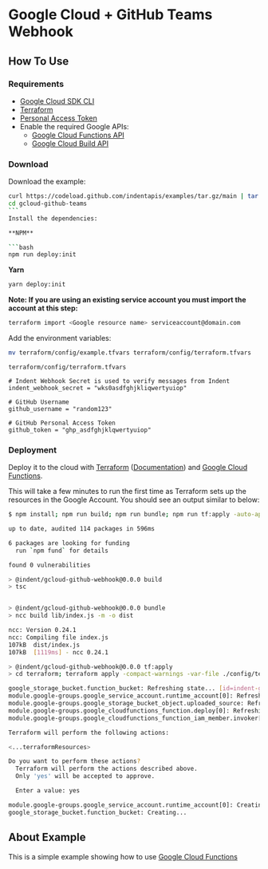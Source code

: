 # Google Cloud + GitHub Teams Webhook

## How To Use

### Requirements

- [Google Cloud SDK CLI](https://cloud.google.com/sdk/gcloud)
- [Terraform](https://terraform.io)
- [Personal Access Token](https://docs.github.com/en/github/authenticating-to-github/keeping-your-account-and-data-secure/creating-a-personal-access-token)
- Enable the required Google APIs:
  - [Google Cloud Functions API](https://cloud.google.com/functions)
  - [Google Cloud Build API](https://console.cloud.google.com/cloud-build)

### Download

Download the example:

````bash
curl https://codeload.github.com/indentapis/examples/tar.gz/main | tar -xz --strip=3 examples-main/webhooks/gcloud-github-teams
cd gcloud-github-teams
```
Install the dependencies:

**NPM**

```bash
npm run deploy:init
````

**Yarn**

```bash
yarn deploy:init
```

**Note: If you are using an existing service account you must import the account at this step:**

```bash
terraform import <Google resource name> serviceaccount@domain.com
```

Add the environment variables:

```bash
mv terraform/config/example.tfvars terraform/config/terraform.tfvars
```

`terraform/config/terraform.tfvars`

```hcl
# Indent Webhook Secret is used to verify messages from Indent
indent_webhook_secret = "wks0asdfghjkliqwertyuiop"

# GitHub Username
github_username = "random123"

# GitHub Personal Access Token
github_token = "ghp_asdfghjklqwertyuiop"
```

### Deployment

Deploy it to the cloud with [Terraform](https://terraform.io) ([Documentation](https://terraform.io/docs/)) and [Google Cloud Functions](https://console.cloud.google.com/functions).

This will take a few minutes to run the first time as Terraform sets up the resources in the Google Account. You should see an output similar to below:

```bash
$ npm install; npm run build; npm run bundle; npm run tf:apply -auto-approve

up to date, audited 114 packages in 596ms

6 packages are looking for funding
  run `npm fund` for details

found 0 vulnerabilities

> @indent/gcloud-github-webhook@0.0.0 build
> tsc


> @indent/gcloud-github-webhook@0.0.0 bundle
> ncc build lib/index.js -m -o dist

ncc: Version 0.24.1
ncc: Compiling file index.js
107kB  dist/index.js
107kB  [1119ms] - ncc 0.24.1

> @indent/gcloud-github-webhook@0.0.0 tf:apply
> cd terraform; terraform apply -compact-warnings -var-file ./config/terraform.tfvars

google_storage_bucket.function_bucket: Refreshing state... [id=indent-gcloud-groups-webhooks]
module.google-groups.google_service_account.runtime_account[0]: Refreshing state... [id=projects/my-gcp-example-project/serviceAccounts/indent-gcloud-github-teams@my-gcp-example-project.iam.gserviceaccount.com]
module.google-groups.google_storage_bucket_object.uploaded_source: Refreshing state... [id=indent-gcloud-groups-webhooks-indent-gcloud-github-teams/wNlY1DIsZW6NXuGlkOZL+UNW+CYQ+zSD/Weyiy/jG6U=.zip]
module.google-groups.google_cloudfunctions_function.deploy[0]: Refreshing state... [id=projects/my-gcp-example-project/locations/us-central1/functions/indent-gcloud-github-teams]
module.google-groups.google_cloudfunctions_function_iam_member.invoker[0]: Refreshing state... [id=projects/my-gcp-example-project/locations/us-central1/functions/indent-gcloud-github-teams/roles/cloudfunctions.invoker/allUsers]

Terraform will perform the following actions:

<...terraformResources>

Do you want to perform these actions?
  Terraform will perform the actions described above.
  Only 'yes' will be accepted to approve.

  Enter a value: yes

module.google-groups.google_service_account.runtime_account[0]: Creating...
google_storage_bucket.function_bucket: Creating...
```

## About Example

This is a simple example showing how to use [Google Cloud Functions](https://cloud.google.com/)

